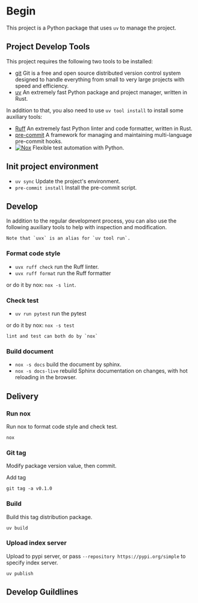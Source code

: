 # Begin

This project is a Python package that uses `uv` to manage the project.

## Project Develop Tools

This project requires the following two tools to be installed:

- [git](https://git-scm.com/) Git is a free and open source distributed version control system designed to handle everything from small to very large projects with speed and efficiency.
- [uv](https://github.com/astral-sh/uv) An extremely fast Python package and project manager, written in Rust.

In addition to that, you also need to use `uv tool install` to install some auxiliary tools:

- [Ruff](https://github.com/astral-sh/ruff?tab=readme-ov-file) An extremely fast Python linter and code formatter, written in Rust.
- [pre-commit](https://github.com/pre-commit/pre-commit) A framework for managing and maintaining multi-language pre-commit hooks.
- [![Nox](https://img.shields.io/badge/%F0%9F%A6%8A-Nox-D85E00.svg)](https://github.com/wntrblm/nox) Flexible test automation with Python.

## Init project environment

- `uv sync`  Update the project's environment.
- `pre-commit install` Install the pre-commit script.

## Develop

In addition to the regular development process, you can also use the following auxiliary tools to help with inspection and modification.

```{note}
Note that `uvx` is an alias for `uv tool run`.
```

### Format code style

- `uvx ruff check` run the Ruff linter.
- `uvx ruff format` run the Ruff formatter

or do it by nox: `nox -s lint`.

### Check test

- `uv run pytest` run the pytest

or do it by nox: `nox -s test`

```{note}
lint and test can both do by `nox`
```

### Build document

- `nox -s docs` build the document by sphinx.
- `nox -s docs-live` rebuild Sphinx documentation on changes, with hot reloading in the browser.

## Delivery

### Run nox

Run nox to format code style and check test.

```shell script
nox
```

### Git tag

Modify package version value, then commit.

Add tag

```shell script
git tag -a v0.1.0
```

### Build

Build this tag distribution package.

```shell script
uv build
```

### Upload index server

Upload to pypi server, or pass `--repository https://pypi.org/simple` to specify index server.

```shell script
uv publish
```

## Develop Guildlines
